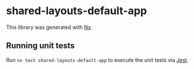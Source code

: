 # shared-layouts-default-app

This library was generated with [Nx](https://nx.dev).

## Running unit tests

Run `nx test shared-layouts-default-app` to execute the unit tests via [Jest](https://jestjs.io).
